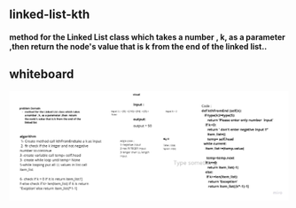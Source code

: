 ## linked-list-kth 

#### method for the Linked List class which takes a number , k, as a parameter ,then  return the node's value that is k from the end of the linked list..



## whiteboard 

![linked-list-kth](./linked-list-kth.jpg)